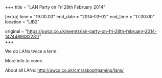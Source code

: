 +++
title = "LAN Party on Fri 28th February 2014"

[extra]
time = "19:00:00"
end_date = "2014-03-02"
end_time = "17:00:00"
location = "LIB2"

original = "https://uwcs.co.uk/events/lan-party-on-fri-28th-february-2014-1474489082231/"    
+++

We do LANs twice a term.

More info to come.

About all LANs: http://uwcs.co.uk/cms/about/gaming/lans/

